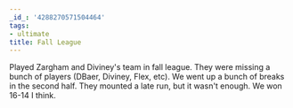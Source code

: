 ```yaml
---
_id_: '4288270571504464'
tags:
- ultimate
title: Fall League
---
```


Played Zargham and Diviney's team in fall league. They were missing a bunch of players (DBaer, Diviney, Flex, etc). We went up a bunch of breaks in the second half. They mounted a late run, but it wasn't enough. We won 16-14 I think.
